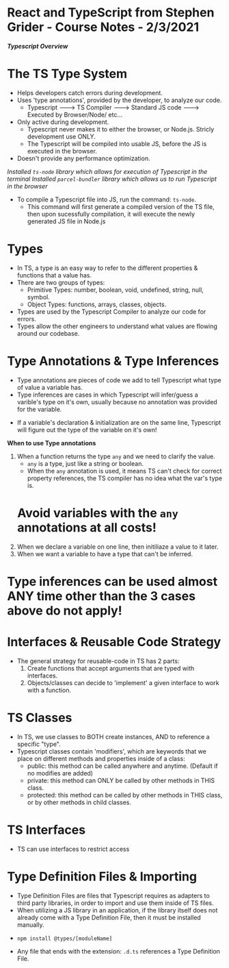 # React and TypeScript from Stephen Grider - Course Notes - 2/3/2021

**_Typescript Overview_**

# The TS Type System

- Helps developers catch errors during development.
- Uses 'type annotations', provided by the developer, to analyze our code.
  - Typescript ---> TS Compiler ---> Standard JS code ---> Executed by Browser/Node/ etc...
- Only active during development.
  - Typescript never makes it to either the browser, or Node.js. Stricly development use ONLY.
  - The Typescript will be compiled into usable JS, before the JS is executed in the browser.
- Doesn't provide any performance optimization.

_Installed `ts-node` library which allows for execution of Typescript in the terminal_
_Installed `parcel-bundler` library which allows us to run Typescript in the browser_

- To compile a Typescript file into JS, run the command: `ts-node`.
  - This command will first generate a compiled version of the TS file, then upon sucessfully compilation, it will execute the newly generated JS file in Node.js

# Types

- In TS, a type is an easy way to refer to the different properties & functions that a value has.
- There are two groups of types:
  - Primitive Types: number, boolean, void, undefined, string, null, symbol.
  - Object Types: functions, arrays, classes, objects.
- Types are used by the Typescript Compiler to analyze our code for errors.
- Types allow the other engineers to understand what values are flowing around our codebase.

# Type Annotations & Type Inferences

- Type annotations are pieces of code we add to tell Typescript what type of value a variable has.
- Type inferences are cases in which Typescript will infer/guess a varible's type on it's own, usually because no annotation was provided for the variable.

* If a variable's declaration & initialization are on the same line, Typescript will figure out the type of the variable on it's own!

**When to use Type annotations**

1. When a function returns the type `any` and we need to clarify the value.
   - `any` is a type, just like a string or boolean.
   - When the `any` annotation is used, it means TS can't check for correct property references, the TS compiler has no idea what the var's type is.
   # Avoid variables with the `any` annotations at all costs!
2. When we declare a variable on one line, then initiliaze a value to it later.
3. When we want a variable to have a type that can't be inferred.

# Type inferences can be used almost ANY time other than the 3 cases above do not apply!

# Interfaces & Reusable Code Strategy

- The general strategy for reusable-code in TS has 2 parts:
  1. Create functions that accept arguments that are typed with interfaces.
  2. Objects/classes can decide to 'implement' a given interface to work with a function.

# TS Classes

- In TS, we use classes to BOTH create instances, AND to reference a specific "type".
- Typescript classes contain 'modifiers', which are keywords that we place on different methods and properties inside of a class:
  - public: this method can be called anywhere and anytime. (Default if no modifies are added)
  - private: this method can ONLY be called by other methods in THIS class.
  - protected: this method can be called by other methods in THIS class, or by other methods in child classes.

# TS Interfaces

- TS can use interfaces to restrict access

# Type Definition Files & Importing

- Type Definition Files are files that Typescript requires as adapters to third party libraries, in order to import and use them inside of TS files.
- When utilizing a JS library in an application, if the library itself does not already come with a Type Definition File, then it must be installed manually.

* `npm install @types/[moduleName]`

* Any file that ends with the extension: `.d.ts` references a Type Definition File.
